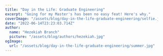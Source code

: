 ```yaml
---
title: "Day in the Life: Graduate Engineering"
excerpt: "Going for my Master's has been no easy feat! Here's why."
coverImage: "/assets/blog/day-in-the-life-graduate-engineering/selfie.jpg"
date: "2022-06-14T23:23:03.714Z"
author:
  name: "Hezekiah Branch"
  picture: "/assets/blog/authors/hezekiah.jpg"
ogImage:
  url: "/assets/blog/day-in-the-life-graduate-engineering/summer.jpg"
---
```

